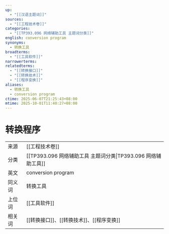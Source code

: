 ```yaml
---
up:
  - "[[汉语主题词]]"
sources:
  - "[[工程技术卷]]"
categories:
  - "[[TP393.096 网络辅助工具 主题词分类]]"
english: conversion program
synonyms:
  - 转换工具
broadterms:
  - "[[工具软件]]"
narrowerterms:
relatedterms:
  - "[[转换接口]]"
  - "[[转换技术]]"
  - "[[程序变换]]"
aliases:
  - 转换工具
  - conversion program
ctime: 2025-06-07T21:25:43+08:00
mtime: 2025-10-01T11:40:27+08:00
---
```


# 转换程序

| | |
| --- | --- |
| 来源 | [[工程技术卷]]|
| 分类 | [[TP393.096 网络辅助工具 主题词分类\|TP393.096 网络辅助工具]]|
| 英文 | conversion program |
| 同义词 | 转换工具|
| 上位词 | [[工具软件]]|
| 相关词 | [[转换接口]]、[[转换技术]]、[[程序变换]]|
